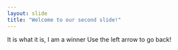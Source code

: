 ```yaml
---
layout: slide
title: "Welcome to our second slide!"
---
```

It is what it is, I am a winner
Use the left arrow to go back!
